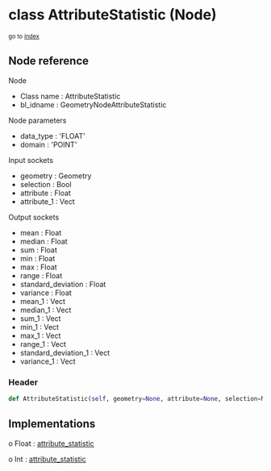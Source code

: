 # class AttributeStatistic (Node)

<sub>go to [index](/docs/index.md)</sub>

## Node reference

Node
 - Class name : AttributeStatistic
 - bl_idname : GeometryNodeAttributeStatistic

Node parameters
 - data_type : 'FLOAT'
 - domain : 'POINT'

Input sockets
 - geometry : Geometry
 - selection : Bool
 - attribute : Float
 - attribute_1 : Vect

Output sockets
 - mean : Float
 - median : Float
 - sum : Float
 - min : Float
 - max : Float
 - range : Float
 - standard_deviation : Float
 - variance : Float
 - mean_1 : Vect
 - median_1 : Vect
 - sum_1 : Vect
 - min_1 : Vect
 - max_1 : Vect
 - range_1 : Vect
 - standard_deviation_1 : Vect
 - variance_1 : Vect

### Header

``` python
def AttributeStatistic(self, geometry=None, attribute=None, selection=None, data_type='FLOAT', domain='POINT', node_label=None, node_color=None):
```

## Implementations

o Float : [attribute_statistic](/docs/GeoNodes_classes/Float.md#attribute_statistic)

o Int : [attribute_statistic](/docs/GeoNodes_classes/Int.md#attribute_statistic)


